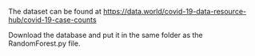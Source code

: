 The dataset can be found at https://data.world/covid-19-data-resource-hub/covid-19-case-counts

Download the database and put it in the same folder as the RandomForest.py file.
